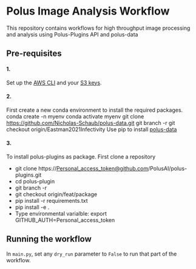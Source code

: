# Polus Image Analysis Workflow
This repository contains workflows for high throughput image processing and analysis using Polus-Plugins API and polus-data

## Pre-requisites

#### 1.

Set up the [AWS CLI](https://aws.amazon.com/cli/) and your [S3 keys](https://docs.aws.amazon.com/cli/latest/userguide/cli-chap-configure.html).

#### 2.
First create a new conda environment to install the required packages.
conda create -n myenv
conda activate myenv
git clone https://github.com/Nicholas-Schaub/polus-data.git
git branch -r
git checkout origin/Eastman2021Infectivity
Use pip to install [polus-data](https://github.com/LabShare/polus-data.git)
#### 3.
To install polus-plugins as package. First clone a repository
* git clone https://Personal_access_token@github.com/PolusAI/polus-plugins.git
* cd polus-plugin
* git branch -r
* git checkout origin/feat/package
* pip install -r requirements.txt
* pip install -e .
* Type environmental varialble: export GITHUB_AUTH=Personal_access_token 
## Running the workflow
In `main.py`, set any `dry_run` parameter to `False` to run that part of the workflow.



